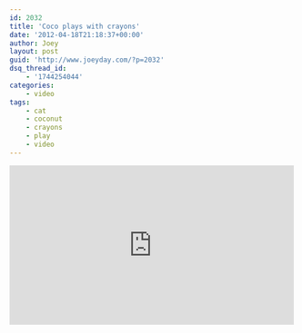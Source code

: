 ```yaml
---
id: 2032
title: 'Coco plays with crayons'
date: '2012-04-18T21:18:37+00:00'
author: Joey
layout: post
guid: 'http://www.joeyday.com/?p=2032'
dsq_thread_id:
    - '1744254044'
categories:
    - video
tags:
    - cat
    - coconut
    - crayons
    - play
    - video
---
```


<iframe allowfullscreen="" frameborder="0" height="281" loading="lazy" mozallowfullscreen="" src="http://player.vimeo.com/video/40567761" webkitallowfullscreen="" width="500"></iframe>